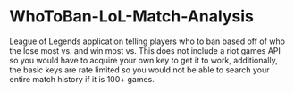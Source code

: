 # WhoToBan-LoL-Match-Analysis
League of Legends application telling players who to ban based off of who the lose most vs. and win most vs.
This does not include a riot games API so you would have to acquire your own key to get it to work, additionally, the basic keys are rate limited so you would not be able to search your entire match history if it is 100+ games.
